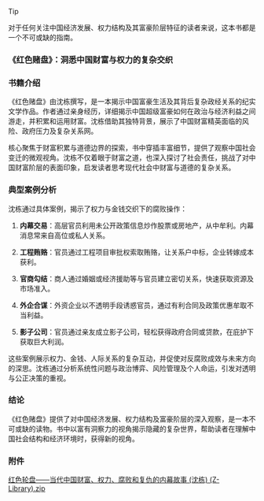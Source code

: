 > [!tip] 
> 对于任何关注中国经济发展、权力结构及其富豪阶层特征的读者来说，这本书都是一个不可或缺的指南。
### 《红色赌盘》：洞悉中国财富与权力的复杂交织

### 书籍介绍

《红色赌盘》由沈栋撰写，是一本揭示中国富豪生活及其背后复杂政经关系的纪实文学作品。作者通过亲身经历，详细揭示中国超级富豪如何在政治与经济利益之间游走，并积累和运用财富。沈栋借助其独特背景，展示了中国财富精英面临的风险、政府压力及复杂关系网。

核心聚焦于财富积累与道德边界的探索，书中穿插丰富细节，提供了观察中国社会变迁的微观视角。沈栋不仅着眼于财富之道，也深入探讨了社会责任，挑战了对中国财富阶层的表面印象，启发读者思考现代社会中财富与道德的复杂关系。
### 典型案例分析
沈栋通过具体案例，揭示了权力与金钱交织下的腐败操作：

1. **内幕交易**：高层官员利用未公开政策信息炒作股票或房地产，从中牟利。内幕消息常来自高位或私人关系。
   
2. **工程贿赂**：官员通过工程项目审批权索取贿赂，让关系户中标，企业转嫁成本获利。

3. **官商勾结**：商人通过婚姻或经济援助等与官员建立密切关系，快速获取资源及市场准入。

4. **外企合谋**：外资企业以不透明手段诱惑官员，通过有利合同及政策优惠牟取不当利益。

5. **影子公司**：官员通过亲友成立影子公司，轻松获得政府合同或贷款，在庇护下获取巨大利润。

这些案例展示权力、金钱、人际关系的复杂互动，并促使对反腐败成效与未来方向的深思。沈栋通过分析系统性问题与政治博弈、风险管理及个人命运，引发对透明与公正决策的重视。

### 结论

《红色赌盘》提供了对中国经济发展、权力结构及富豪阶层的深入观察，是一本不可或缺的读物。书中以富有洞察力的视角揭示隐藏的复杂世界，帮助读者在理解中国社会结构和经济环境时，获得新的视角。
### 附件
[红色轮盘——当代中国财富、权力、腐败和复仇的内幕故事 (沈栋) (Z-Library).zip](https://github.com/user-attachments/files/18228100/Z-Library.zip)

